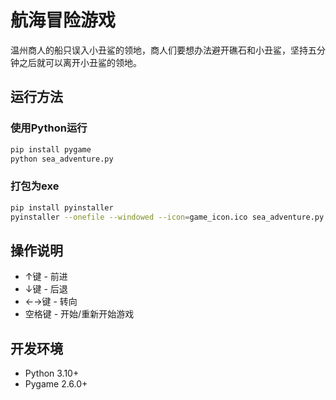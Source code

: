 # 航海冒险游戏

温州商人的船只误入小丑鲨的领地，商人们要想办法避开礁石和小丑鲨，坚持五分钟之后就可以离开小丑鲨的领地。

## 运行方法

### 使用Python运行
```bash
pip install pygame
python sea_adventure.py
```

### 打包为exe
```bash
pip install pyinstaller
pyinstaller --onefile --windowed --icon=game_icon.ico sea_adventure.py
```

## 操作说明
- ↑键 - 前进
- ↓键 - 后退
- ←→键 - 转向
- 空格键 - 开始/重新开始游戏

## 开发环境
- Python 3.10+
- Pygame 2.6.0+
